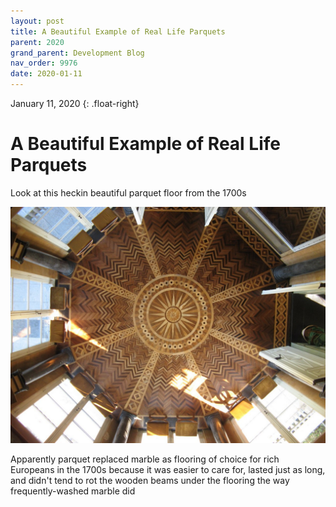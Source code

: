 ```yaml
---
layout: post
title: A Beautiful Example of Real Life Parquets
parent: 2020
grand_parent: Development Blog
nav_order: 9976
date: 2020-01-11
---
```

January 11, 2020
{: .float-right}

# A Beautiful Example of Real Life Parquets

Look at this heckin beautiful parquet floor from the 1700s

![A photograph of a fancy parquet floor with a sunburst pattern.](image-2020-01-11.jpg)

Apparently parquet replaced marble as flooring of choice for rich Europeans in the 1700s because it was easier to care for, lasted just as long, and didn't tend to rot the wooden beams under the flooring the way frequently-washed marble did
